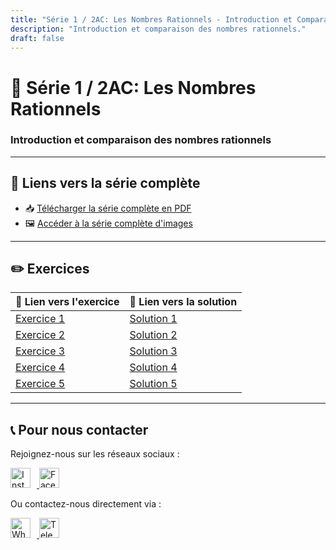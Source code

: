 ```yaml
---
title: "Série 1 / 2AC: Les Nombres Rationnels - Introduction et Comparaison"
description: "Introduction et comparaison des nombres rationnels."
draft: false
---
```


# 📘 **Série 1 / 2AC: Les Nombres Rationnels**

### Introduction et comparaison des nombres rationnels

---

## 🔗 **Liens vers la série complète**

- 📥 [Télécharger la série complète en PDF](https://drive.google.com/file/d/1TN7TpjKWVV9hx4tWZ17dj9d0h7avnZA5/view?usp=drive_link)
- 🖼️ [Accéder à la série complète d'images](https://t.me/c/2290950266/3)

---

## ✏️ **Exercices**

| 📄 **Lien vers l'exercice** | 🔑 **Lien vers la solution** |
|-----------------------------|------------------------------|
| [Exercice 1](#exercice1)     | [Solution 1](#solution1)     |
| [Exercice 2](#exercice2)     | [Solution 2](#solution2)     |
| [Exercice 3](#exercice3)     | [Solution 3](#solution3)     |
| [Exercice 4](#exercice4)     | [Solution 4](#solution4)     |
| [Exercice 5](#exercice5)     | [Solution 5](#solution5)     |

---

## 📞 **Pour nous contacter**

Rejoignez-nous sur les réseaux sociaux :

<div style="display: inline;">
  <a href="https://www.instagram.com/exercicesma">
    <img src="https://cdn-icons-png.flaticon.com/64/2111/2111463.png" alt="Instagram Icon" width="32px" style="margin-right: 10px;">
  </a>
  <a href="https://www.facebook.com/exercicesma">
    <img src="https://cdn-icons-png.flaticon.com/64/733/733547.png" alt="Facebook Icon" width="32px">
  </a>
</div>

Ou contactez-nous directement via :

<div style="display: inline;">
  <a href="https://wa.me/212600000000">
    <img src="https://cdn-icons-png.flaticon.com/64/733/733585.png" alt="WhatsApp Icon" width="32px" style="margin-right: 10px;">
  </a>
  <a href="https://t.me/exercicesma">
    <img src="https://cdn-icons-png.flaticon.com/64/2111/2111646.png" alt="Telegram Icon" width="32px">
  </a>
</div>

